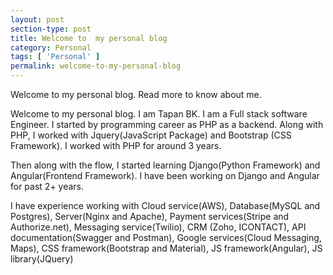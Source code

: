 ```yaml
---
layout: post
section-type: post
title: Welcome to  my personal blog
category: Personal
tags: [ 'Personal' ]
permalink: welcome-to-my-personal-blog
---
```


Welcome to my personal blog. Read more to know about me.
<!--more-->

<section>
<p>
    Welcome to my personal blog. I am Tapan BK. I am a Full stack software Engineer. 
    I started by programming career as PHP as a backend. Along with PHP, I worked with Jquery(JavaScript Package) and Bootstrap
    (CSS Framework). I worked with PHP for around 3 years.
</p>
</section>

<section>
    <p>
    Then along with the flow, I started learning Django(Python Framework) and Angular(Frontend Framework). 
    I have been working on Django and Angular for past 2+ years. 
    </p>
</section>

<section>
<p>
    I have experience working with Cloud service(AWS), Database(MySQL and Postgres),
    Server(Nginx and Apache), Payment services(Stripe and Authorize.net), Messaging service(Twilio), CRM (Zoho, ICONTACT),
    API documentation(Swagger and Postman), Google services(Cloud Messaging, Maps), CSS framework(Bootstrap and Material),
    JS framework(Angular), JS library(JQuery)
</p>
</section>
